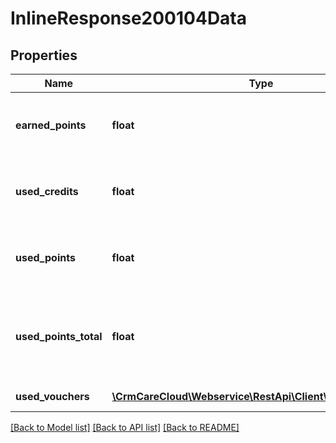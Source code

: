 # InlineResponse200104Data

## Properties
Name | Type | Description | Notes
------------ | ------------- | ------------- | -------------
**earned_points** | **float** | Amount of earned points of the purchase. | [optional] 
**used_credits** | **float** | Amount of credits used to pay of the purchase | [optional] 
**used_points** | **float** | Amount of points used to pay of the purchase | [optional] 
**used_points_total** | **float** | Amount of points used to pay and used in vouchers of the purchase | [optional] 
**used_vouchers** | [**\CrmCareCloud\Webservice\RestApi\Client\Model\Voucher[]**](Voucher.md) | List of used vouchers | [optional] 

[[Back to Model list]](../../README.md#documentation-for-models) [[Back to API list]](../../README.md#documentation-for-api-endpoints) [[Back to README]](../../README.md)

